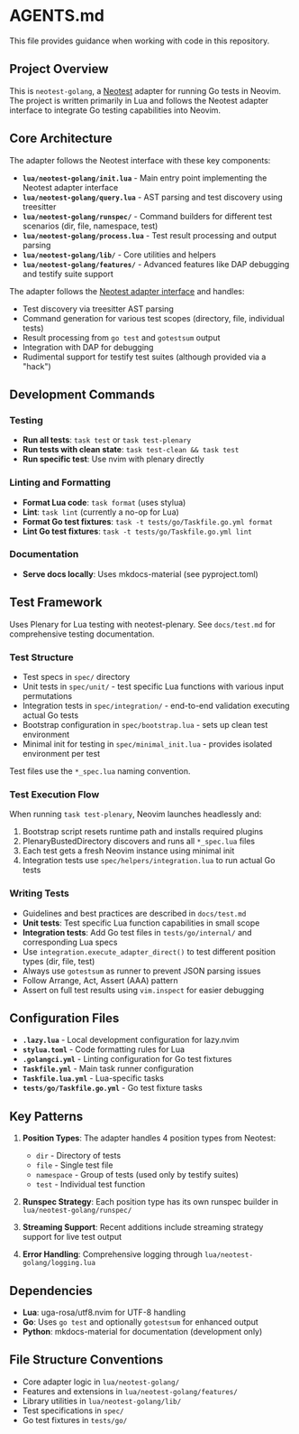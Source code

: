 # AGENTS.md

This file provides guidance when working with code in this repository.

## Project Overview

This is `neotest-golang`, a [Neotest](https://github.com/nvim-neotest/neotest)
adapter for running Go tests in Neovim. The project is written primarily in Lua
and follows the Neotest adapter interface to integrate Go testing capabilities
into Neovim.

## Core Architecture

The adapter follows the Neotest interface with these key components:

- **`lua/neotest-golang/init.lua`** - Main entry point implementing the Neotest
  adapter interface
- **`lua/neotest-golang/query.lua`** - AST parsing and test discovery using
  treesitter
- **`lua/neotest-golang/runspec/`** - Command builders for different test
  scenarios (dir, file, namespace, test)
- **`lua/neotest-golang/process.lua`** - Test result processing and output
  parsing
- **`lua/neotest-golang/lib/`** - Core utilities and helpers
- **`lua/neotest-golang/features/`** - Advanced features like DAP debugging and
  testify suite support

The adapter follows the
[Neotest adapter interface](https://github.com/nvim-neotest/neotest/blob/master/lua/neotest/adapters/interface.lua)
and handles:

- Test discovery via treesitter AST parsing
- Command generation for various test scopes (directory, file, individual tests)
- Result processing from `go test` and `gotestsum` output
- Integration with DAP for debugging
- Rudimental support for testify test suites (although provided via a "hack")

## Development Commands

### Testing

- **Run all tests**: `task test` or `task test-plenary`
- **Run tests with clean state**: `task test-clean && task test`
- **Run specific test**: Use nvim with plenary directly

### Linting and Formatting

- **Format Lua code**: `task format` (uses stylua)
- **Lint**: `task lint` (currently a no-op for Lua)
- **Format Go test fixtures**: `task -t tests/go/Taskfile.go.yml format`
- **Lint Go test fixtures**: `task -t tests/go/Taskfile.go.yml lint`

### Documentation

- **Serve docs locally**: Uses mkdocs-material (see pyproject.toml)

## Test Framework

Uses Plenary for Lua testing with neotest-plenary. See `docs/test.md` for
comprehensive testing documentation.

### Test Structure

- Test specs in `spec/` directory
- Unit tests in `spec/unit/` - test specific Lua functions with various input
  permutations
- Integration tests in `spec/integration/` - end-to-end validation executing
  actual Go tests
- Bootstrap configuration in `spec/bootstrap.lua` - sets up clean test
  environment
- Minimal init for testing in `spec/minimal_init.lua` - provides isolated
  environment per test

Test files use the `*_spec.lua` naming convention.

### Test Execution Flow

When running `task test-plenary`, Neovim launches headlessly and:

1. Bootstrap script resets runtime path and installs required plugins
2. PlenaryBustedDirectory discovers and runs all `*_spec.lua` files
3. Each test gets a fresh Neovim instance using minimal init
4. Integration tests use `spec/helpers/integration.lua` to run actual Go tests

### Writing Tests

- Guidelines and best practices are described in `docs/test.md`
- **Unit tests**: Test specific Lua function capabilities in small scope
- **Integration tests**: Add Go test files in `tests/go/internal/` and
  corresponding Lua specs
- Use `integration.execute_adapter_direct()` to test different position types
  (dir, file, test)
- Always use `gotestsum` as runner to prevent JSON parsing issues
- Follow Arrange, Act, Assert (AAA) pattern
- Assert on full test results using `vim.inspect` for easier debugging

## Configuration Files

- **`.lazy.lua`** - Local development configuration for lazy.nvim
- **`stylua.toml`** - Code formatting rules for Lua
- **`.golangci.yml`** - Linting configuration for Go test fixtures
- **`Taskfile.yml`** - Main task runner configuration
- **`Taskfile.lua.yml`** - Lua-specific tasks
- **`tests/go/Taskfile.go.yml`** - Go test fixture tasks

## Key Patterns

1. **Position Types**: The adapter handles 4 position types from Neotest:
   - `dir` - Directory of tests
   - `file` - Single test file
   - `namespace` - Group of tests (used only by testify suites)
   - `test` - Individual test function

2. **Runspec Strategy**: Each position type has its own runspec builder in
   `lua/neotest-golang/runspec/`

3. **Streaming Support**: Recent additions include streaming strategy support
   for live test output

4. **Error Handling**: Comprehensive logging through
   `lua/neotest-golang/logging.lua`

## Dependencies

- **Lua**: uga-rosa/utf8.nvim for UTF-8 handling
- **Go**: Uses `go test` and optionally `gotestsum` for enhanced output
- **Python**: mkdocs-material for documentation (development only)

## File Structure Conventions

- Core adapter logic in `lua/neotest-golang/`
- Features and extensions in `lua/neotest-golang/features/`
- Library utilities in `lua/neotest-golang/lib/`
- Test specifications in `spec/`
- Go test fixtures in `tests/go/`
